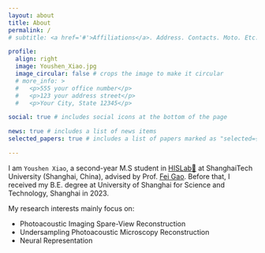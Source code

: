 ```yaml
---
layout: about
title: About
permalink: /
# subtitle: <a href='#'>Affiliations</a>. Address. Contacts. Moto. Etc.

profile:
  align: right
  image: Youshen_Xiao.jpg
  image_circular: false # crops the image to make it circular
  # more_info: >
  #   <p>555 your office number</p>
  #   <p>123 your address street</p>
  #   <p>Your City, State 12345</p>

social: true # includes social icons at the bottom of the page  

news: true # includes a list of news items
selected_papers: true # includes a list of papers marked as "selected={true}"

---
```



I am `Youshen Xiao`, a second-year M.S student in [HISLab:rocket:](http://www.hislab.cn/) at ShanghaiTech University (Shanghai, China), advised by Prof. [Fei Gao](http://www.hislab.cn/people). Before that, I received my B.E. degree at University of Shanghai for Science and Technology, Shanghai in 2023.

My research interests mainly focus on:
* Photoacoustic Imaging Spare-View Reconstruction
* Undersampling Photoacoustic Microscopy Reconstruction<br>
* Neural Representation<br>


